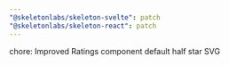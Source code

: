 ```yaml
---
"@skeletonlabs/skeleton-svelte": patch
"@skeletonlabs/skeleton-react": patch
---
```


chore: Improved Ratings component default half star SVG
